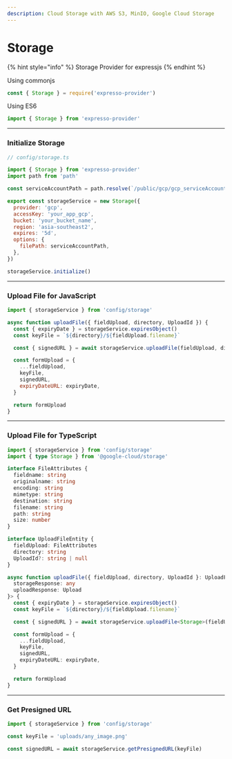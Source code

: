 ```yaml
---
description: Cloud Storage with AWS S3, MinIO, Google Cloud Storage
---
```


# Storage

{% hint style="info" %}
Storage Provider for expressjs
{% endhint %}

Using commonjs

```javascript
const { Storage } = require('expresso-provider')
```

Using ES6

```javascript
import { Storage } from 'expresso-provider'
```

***

### Initialize Storage

```javascript
// config/storage.ts

import { Storage } from 'expresso-provider'
import path from 'path'

const serviceAccountPath = path.resolve(`/public/gcp/gcp_serviceAccount.json`)

export const storageService = new Storage({
  provider: 'gcp',
  accessKey: 'your_app_gcp',
  bucket: 'your_bucket_name',
  region: 'asia-southeast2',
  expires: '5d',
  options: {
    filePath: serviceAccountPath,
  },
})

storageService.initialize()
```

***

### Upload File for JavaScript

```javascript
import { storageService } from 'config/storage'

async function uploadFile({ fieldUpload, directory, UploadId }) {
  const { expiryDate } = storageService.expiresObject()
  const keyFile = `${directory}/${fieldUpload.filename}`

  const { signedURL } = await storageService.uploadFile(fieldUpload, directory)

  const formUpload = {
    ...fieldUpload,
    keyFile,
    signedURL,
    expiryDateURL: expiryDate,
  }

  return formUpload
}
```

***

### Upload File for TypeScript

```typescript
import { storageService } from 'config/storage'
import { type Storage } from '@google-cloud/storage'

interface FileAttributes {
  fieldname: string
  originalname: string
  encoding: string
  mimetype: string
  destination: string
  filename: string
  path: string
  size: number
}

interface UploadFileEntity {
  fieldUpload: FileAttributes
  directory: string
  UploadId?: string | null
}

async function uploadFile({ fieldUpload, directory, UploadId }: UploadFileEntity): Promise<{
  storageResponse: any
  uploadResponse: Upload
}> {
  const { expiryDate } = storageService.expiresObject()
  const keyFile = `${directory}/${fieldUpload.filename}`

  const { signedURL } = await storageService.uploadFile<Storage>(fieldUpload, directory)

  const formUpload = {
    ...fieldUpload,
    keyFile,
    signedURL,
    expiryDateURL: expiryDate,
  }

  return formUpload
}
```

***

### Get Presigned URL

```javascript
import { storageService } from 'config/storage'

const keyFile = 'uploads/any_image.png'

const signedURL = await storageService.getPresignedURL(keyFile)
```
